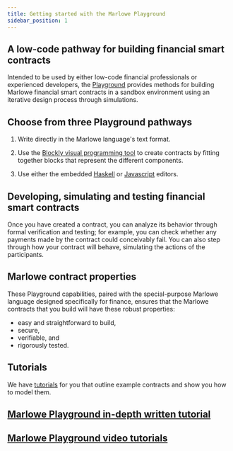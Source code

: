 ```yaml
---
title: Getting started with the Marlowe Playground
sidebar_position: 1
---
```


## A low-code pathway for building financial smart contracts

Intended to be used by either low-code financial professionals or experienced developers, the [Playground](https://play.marlowe-finance.io) provides methods for building Marlowe financial smart contracts in a sandbox environment using an iterative design process through simulations. 

## Choose from three Playground pathways

1. Write directly in the Marlowe language's text format.

2. Use the [Blockly visual programming tool](writing-marlowe-with-blockly.md) to create contracts by fitting together blocks that represent the different components. 

3. Use either the embedded [Haskell](using-the-haskell-editor.md) or [Javascript](using-the-javascript-editor.md) editors. 

## Developing, simulating and testing financial smart contracts

Once you have created a contract, you can analyze its behavior through formal verification and testing; for example, you can check whether any payments made by the contract could conceivably fail. You can also step through how your contract will behave, simulating the actions of the participants.

## Marlowe contract properties

These Playground capabilities, paired with the special-purpose Marlowe language designed specifically for finance, ensures that the Marlowe contracts that you build will have these robust properties: 

* easy and straightforward to build, 
* secure, 
* verifiable, and 
* rigorously tested. 

## Tutorials

We have [tutorials](tutorials/tutorials-overview.md) for you that outline example contracts and show you how to model them. 

## [Marlowe Playground in-depth written tutorial](tutorials/playground-overview.md)

## [Marlowe Playground video tutorials](tutorials/video-tutorials.md#marlowe-playground-tutorials)
